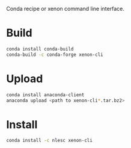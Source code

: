 Conda recipe or xenon command line interface.

# Build

```sh
conda install conda-build
conda-build -c conda-forge xenon-cli
```

# Upload

```sh
conda install anaconda-client
anaconda upload <path to xenon-cli*.tar.bz2>
```

# Install

```sh
conda install -c nlesc xenon-cli
```
